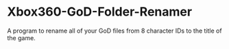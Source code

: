 # Xbox360-GoD-Folder-Renamer
A program to rename all of your GoD files from 8 character IDs to the title of the game.
